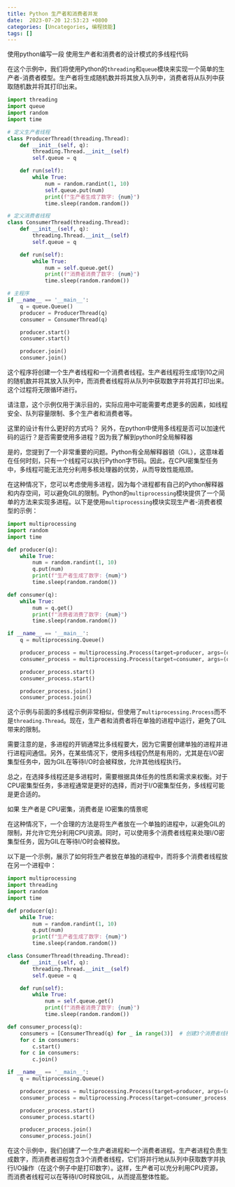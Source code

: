 ```yaml
---
title: Python 生产者和消费者并发
date:  2023-07-20 12:53:23 +0800
categories: [Uncategories, 编程技能]
tags: []
---
```



使用python编写一段 使用生产者和消费者的设计模式的多线程代码



在这个示例中，我们将使用Python的`threading`和`queue`模块来实现一个简单的生产者-消费者模型。生产者将生成随机数并将其放入队列中，消费者将从队列中获取随机数并将其打印出来。

```python
import threading
import queue
import random
import time

# 定义生产者线程
class ProducerThread(threading.Thread):
    def __init__(self, q):
        threading.Thread.__init__(self)
        self.queue = q

    def run(self):
        while True:
            num = random.randint(1, 10)
            self.queue.put(num)
            print(f"生产者生成了数字: {num}")
            time.sleep(random.random())

# 定义消费者线程
class ConsumerThread(threading.Thread):
    def __init__(self, q):
        threading.Thread.__init__(self)
        self.queue = q

    def run(self):
        while True:
            num = self.queue.get()
            print(f"消费者消费了数字: {num}")
            time.sleep(random.random())

# 主程序
if __name__ == '__main__':
    q = queue.Queue()
    producer = ProducerThread(q)
    consumer = ConsumerThread(q)

    producer.start()
    consumer.start()

    producer.join()
    consumer.join()
```

这个程序将创建一个生产者线程和一个消费者线程。生产者线程将生成1到10之间的随机数并将其放入队列中，而消费者线程将从队列中获取数字并将其打印出来。这个过程将无限循环进行。

请注意，这个示例仅用于演示目的，实际应用中可能需要考虑更多的因素，如线程安全、队列容量限制、多个生产者和消费者等。





这里的设计有什么更好的方式吗？ 另外，在python中使用多线程是否可以加速代码的运行？是否需要使用多进程？因为我了解到python时全局解释器



是的，您提到了一个非常重要的问题。Python有全局解释器锁（GIL），这意味着在任何时刻，只有一个线程可以执行Python字节码。因此，在CPU密集型任务中，多线程可能无法充分利用多核处理器的优势，从而导致性能瓶颈。

在这种情况下，您可以考虑使用多进程，因为每个进程都有自己的Python解释器和内存空间，可以避免GIL的限制。Python的`multiprocessing`模块提供了一个简单的方法来实现多进程。以下是使用`multiprocessing`模块实现生产者-消费者模型的示例：

```python
import multiprocessing
import random
import time

def producer(q):
    while True:
        num = random.randint(1, 10)
        q.put(num)
        print(f"生产者生成了数字: {num}")
        time.sleep(random.random())

def consumer(q):
    while True:
        num = q.get()
        print(f"消费者消费了数字: {num}")
        time.sleep(random.random())

if __name__ == '__main__':
    q = multiprocessing.Queue()

    producer_process = multiprocessing.Process(target=producer, args=(q,))
    consumer_process = multiprocessing.Process(target=consumer, args=(q,))

    producer_process.start()
    consumer_process.start()

    producer_process.join()
    consumer_process.join()
```

这个示例与前面的多线程示例非常相似，但使用了`multiprocessing.Process`而不是`threading.Thread`。现在，生产者和消费者将在单独的进程中运行，避免了GIL带来的限制。

需要注意的是，多进程的开销通常比多线程要大，因为它需要创建单独的进程并进行进程间通信。另外，在某些情况下，使用多线程仍然是有用的，尤其是在I/O密集型任务中，因为GIL在等待I/O时会被释放，允许其他线程执行。

总之，在选择多线程还是多进程时，需要根据具体任务的性质和需求来权衡。对于CPU密集型任务，多进程通常是更好的选择，而对于I/O密集型任务，多线程可能是更合适的。





如果 生产者是 CPU密集，消费者是 IO密集的情景呢

在这种情况下，一个合理的方法是将生产者放在一个单独的进程中，以避免GIL的限制，并允许它充分利用CPU资源。同时，可以使用多个消费者线程来处理I/O密集型任务，因为GIL在等待I/O时会被释放。

以下是一个示例，展示了如何将生产者放在单独的进程中，而将多个消费者线程放在另一个进程中：

```python
import multiprocessing
import threading
import random
import time

def producer(q):
    while True:
        num = random.randint(1, 10)
        q.put(num)
        print(f"生产者生成了数字: {num}")
        time.sleep(random.random())

class ConsumerThread(threading.Thread):
    def __init__(self, q):
        threading.Thread.__init__(self)
        self.queue = q

    def run(self):
        while True:
            num = self.queue.get()
            print(f"消费者消费了数字: {num}")
            time.sleep(random.random())

def consumer_process(q):
    consumers = [ConsumerThread(q) for _ in range(3)]  # 创建3个消费者线程
    for c in consumers:
        c.start()
    for c in consumers:
        c.join()

if __name__ == '__main__':
    q = multiprocessing.Queue()

    producer_process = multiprocessing.Process(target=producer, args=(q,))
    consumer_process = multiprocessing.Process(target=consumer_process, args=(q,))

    producer_process.start()
    consumer_process.start()

    producer_process.join()
    consumer_process.join()
```

在这个示例中，我们创建了一个生产者进程和一个消费者进程。生产者进程负责生成数字，而消费者进程包含3个消费者线程，它们将并行地从队列中获取数字并执行I/O操作（在这个例子中是打印数字）。这样，生产者可以充分利用CPU资源，而消费者线程可以在等待I/O时释放GIL，从而提高整体性能。

